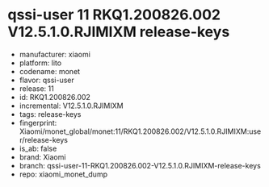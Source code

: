 # qssi-user 11 RKQ1.200826.002 V12.5.1.0.RJIMIXM release-keys
- manufacturer: xiaomi
- platform: lito
- codename: monet
- flavor: qssi-user
- release: 11
- id: RKQ1.200826.002
- incremental: V12.5.1.0.RJIMIXM
- tags: release-keys
- fingerprint: Xiaomi/monet_global/monet:11/RKQ1.200826.002/V12.5.1.0.RJIMIXM:user/release-keys
- is_ab: false
- brand: Xiaomi
- branch: qssi-user-11-RKQ1.200826.002-V12.5.1.0.RJIMIXM-release-keys
- repo: xiaomi_monet_dump
